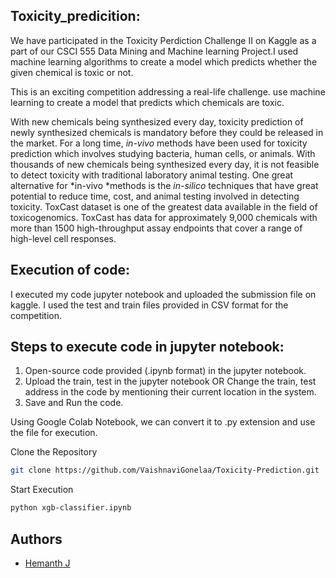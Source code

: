 ## Toxicity_predicition:
We have participated in the Toxicity Perdiction Challenge II on Kaggle as a part of our CSCI 555 Data Mining and Machine learning Project.I used machine learning algorithms to create a model which predicts whether the given chemical is toxic or not. 

This is an exciting competition addressing a real-life challenge. use machine learning to create a model that predicts which chemicals are toxic.


With new chemicals being synthesized every day, toxicity prediction of newly synthesized chemicals is mandatory before they could be released in the market. For a long time, *in-vivo* methods have been used for toxicity prediction which involves studying bacteria, human cells, or animals. With thousands of new chemicals being synthesized every day, it is not feasible to detect toxicity with traditional laboratory animal testing. One great alternative for *in-vivo *methods is the *in-silico* techniques that have great potential to reduce time, cost, and animal testing involved in detecting toxicity. ToxCast dataset is one of the greatest data available in the field of toxicogenomics. ToxCast has data for approximately 9,000 chemicals with more than 1500 high-throughput assay endpoints that cover a range of high-level cell responses.


## Execution of code: 
I executed my code jupyter notebook and uploaded the submission file on kaggle. I used the test and train files provided in CSV format for the competition.

## Steps to execute code in jupyter notebook: 
1. Open-source code provided (.ipynb format) in the jupyter notebook. 
2. Upload the train, test in the jupyter notebook OR Change the train, test address in the code by mentioning their current location in the system. 
3. Save and Run the code. 
 
Using Google Colab Notebook, we can convert it to .py extension and use the file for execution. 

Clone the Repository
```bash
git clone https://github.com/VaishnaviGonelaa/Toxicity-Prediction.git
```
Start Execution

``` bash
python xgb-classifier.ipynb
```



## Authors


- [Hemanth J](x2020gtl@stfx.ca)
